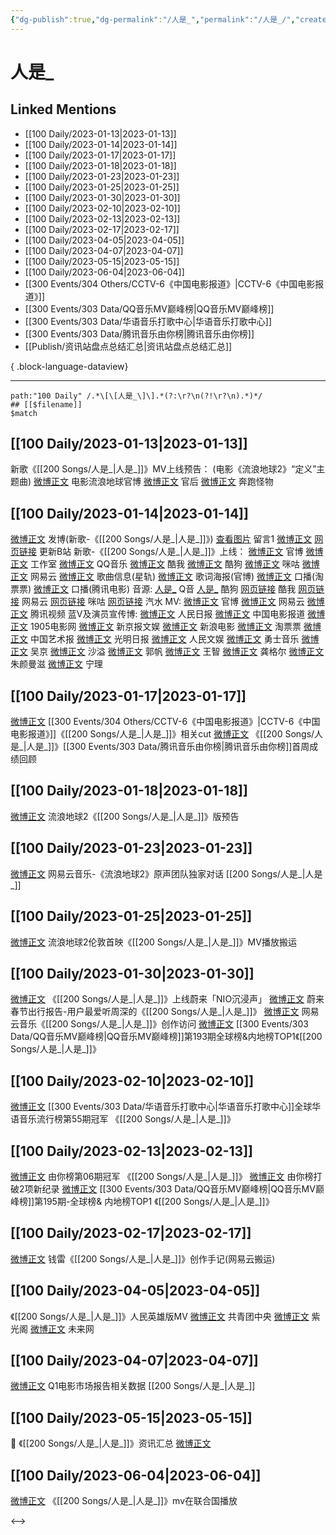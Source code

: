 ```yaml
---
{"dg-publish":true,"dg-permalink":"/人是_","permalink":"/人是_/","created":"2023-01-14T15:03:54.000+08:00","updated":"2023-08-24T17:54:46.601+08:00"}
---
```


# 人是_

## Linked Mentions
- [[100 Daily/2023-01-13\|2023-01-13]]
- [[100 Daily/2023-01-14\|2023-01-14]]
- [[100 Daily/2023-01-17\|2023-01-17]]
- [[100 Daily/2023-01-18\|2023-01-18]]
- [[100 Daily/2023-01-23\|2023-01-23]]
- [[100 Daily/2023-01-25\|2023-01-25]]
- [[100 Daily/2023-01-30\|2023-01-30]]
- [[100 Daily/2023-02-10\|2023-02-10]]
- [[100 Daily/2023-02-13\|2023-02-13]]
- [[100 Daily/2023-02-17\|2023-02-17]]
- [[100 Daily/2023-04-05\|2023-04-05]]
- [[100 Daily/2023-04-07\|2023-04-07]]
- [[100 Daily/2023-05-15\|2023-05-15]]
- [[100 Daily/2023-06-04\|2023-06-04]]
- [[300 Events/304 Others/CCTV-6《中国电影报道》\|CCTV-6《中国电影报道》]]
- [[300 Events/303 Data/QQ音乐MV巅峰榜\|QQ音乐MV巅峰榜]]
- [[300 Events/303 Data/华语音乐打歌中心\|华语音乐打歌中心]]
- [[300 Events/303 Data/腾讯音乐由你榜\|腾讯音乐由你榜]]
- [[Publish/资讯站盘点总结汇总\|资讯站盘点总结汇总]]

{ .block-language-dataview}

---

```expander
path:"100 Daily" /.*\[\[人是_\]\].*(?:\r?\n(?!\r?\n).*)*/
## [[$filename]]
$match
```
## [[100 Daily/2023-01-13\|2023-01-13]]
新歌《[[200 Songs/人是_\|人是_]]》MV上线预告：
(电影《流浪地球2》“定义”主题曲)
[微博正文](https://m.weibo.cn/6436669966/4857565025933297) 电影流浪地球官博
[微博正文](https://m.weibo.cn/5248300719/4857566885060603) 官后
[微博正文](https://m.weibo.cn/5991816334/4857565739227308) 奔跑怪物
## [[100 Daily/2023-01-14\|2023-01-14]]
[微博正文](https://m.weibo.cn/1736988591/4857739652368085) 发博(新歌-《[[200 Songs/人是_\|人是_]]》)
[查看图片](https://wx4.sinaimg.cn/large/0088n2Pggy1ha3i4aozjjj30yi06rq3b.jpg) 留言1 [微博正文](https://m.weibo.cn/1736988591/4857542364367633)
[网页链接](https://weibo.cn/sinaurl?u=https%3A%2F%2Fm.bilibili.com%2Fvideo%2FBV1bY41197mq) 更新B站
新歌-《[[200 Songs/人是_\|人是_]]》上线：
[微博正文](https://m.weibo.cn/6436669966/4857786343360058) 官博
[微博正文](https://m.weibo.cn/7478855230/4857781578634241) 工作室
[微博正文](https://m.weibo.cn/2169129705/4857781402731349) QQ音乐
[微博正文](https://m.weibo.cn/1738434147/4857781406663274) 酷我
[微博正文](https://m.weibo.cn/1665103091/4857783751805037) 酷狗
[微博正文](https://m.weibo.cn/1867028705/4857781905526563) 咪咕
[微博正文](https://m.weibo.cn/1721030997/4857781398543076) 网易云
[微博正文](https://m.weibo.cn/6466290670/4857786955206314) 歌曲信息(星轨)
[微博正文](https://m.weibo.cn/6436669966/4857744216294962) 歌词海报(官博)
[微博正文](https://m.weibo.cn/2095820504/4857870895553419) 口播(淘票票)
[微博正文](https://m.weibo.cn/3861674840/4857883983086961) 口播(腾讯电影)
音源:
[人是_](https://weibo.cn/sinaurl?u=https%3A%2F%2Fi.y.qq.com%2Fv8%2Fplaysong.html%3Fsongid%3D391610675%26source%3Dyqq%26ADTAG%3Dhz_wb_sf%26channelId%3D10081987) Q音
[人是_](https://weibo.cn/sinaurl?u=https%3A%2F%2Ft4.kugou.com%2Fsong.html%3Fid%3D6NTjr27B7V3) 酷狗
[网页链接](https://weibo.cn/sinaurl?u=http%3A%2F%2Fm.kuwo.cn%2Fnewh5app%2Fplay_detail%2F258376427) 酷我
[网页链接](https://weibo.cn/sinaurl?u=https%3A%2F%2Fmusic.163.com%2F%23%2Fsong%3Fid%3D2014291207) 网易云
[网页链接](https://weibo.cn/sinaurl?u=https%3A%2F%2Fh5.nf.migu.cn%2Fapp%2Fv4%2Fp%2Fshare%2Fsong%2Findex.html%3Fid%3D600919000008814133) 咪咕
[网页链接](https://weibo.cn/sinaurl?u=https%3A%2F%2Fmusic.douyin.com%2Fqishui%2Fshare%2Ftrack%3Ftrack_id%3D7188060815067449345%26hybrid_sdk_version%3Dbullet%26auto_play_bgm%3D1%26share_platform%3Dweibo) 汽水
MV:
[微博正文](https://m.weibo.cn/6436669966/4857736103201256) 官博
[微博正文](https://m.weibo.cn/1721030997/4857737044034965) 网易云
[微博正文](https://m.weibo.cn/2591595652/4857772875187896) 腾讯视频
蓝V及演员宣传博:
[微博正文](https://m.weibo.cn/2803301701/4857739774528919) 人民日报
[微博正文](https://m.weibo.cn/1261788454/4857750268154182) 中国电影报道
[微博正文](https://m.weibo.cn/1635270132/4857743615199703) 1905电影网
[微博正文](https://m.weibo.cn/1985593262/4857747310380386) 新京报文娱
[微博正文](https://m.weibo.cn/1623886424/4857736100317741) 新浪电影
[微博正文](https://m.weibo.cn/2095820504/4857738800663598) 淘票票
[微博正文](https://m.weibo.cn/1943724947/4857769591575916) 中国艺术报
[微博正文](https://m.weibo.cn/1402977920/4857761629998892) 光明日报
[微博正文](https://m.weibo.cn/7362512027/4857778050702270) 人民文娱
[微博正文](https://m.weibo.cn/7769493497/4857737736095745) 勇士音乐
[微博正文](https://m.weibo.cn/1863847262/4857773601065076) 吴京
[微博正文](https://m.weibo.cn/1256857734/4857763378762387) 沙溢
[微博正文](https://m.weibo.cn/1229641152/4857745293447757) 郭帆
[微博正文](https://m.weibo.cn/1632538541/4857746401003313) 王智
[微博正文](https://m.weibo.cn/1654486975/4857748821642538) 龚格尔
[微博正文](https://m.weibo.cn/1785256865/4857747671090796) 朱颜曼滋
[微博正文](https://m.weibo.cn/1948110002/4857797119056036) 宁理
## [[100 Daily/2023-01-17\|2023-01-17]]
[微博正文](https://m.weibo.cn/6466290670/4858983829216534) [[300 Events/304 Others/CCTV-6《中国电影报道》\|CCTV-6《中国电影报道》]]《[[200 Songs/人是_\|人是_]]》相关cut
[微博正文](https://m.weibo.cn/6733257358/4858931148751136) 《[[200 Songs/人是_\|人是_]]》[[300 Events/303 Data/腾讯音乐由你榜\|腾讯音乐由你榜]]首周成绩回顾
## [[100 Daily/2023-01-18\|2023-01-18]]
[微博正文](https://m.weibo.cn/6436669966/4859237370435798) 流浪地球2《[[200 Songs/人是_\|人是_]]》版预告
## [[100 Daily/2023-01-23\|2023-01-23]]
[微博正文](https://m.weibo.cn/1721030997/4860695604371759) 网易云音乐-《流浪地球2》原声团队独家对话 [[200 Songs/人是_\|人是_]]
## [[100 Daily/2023-01-25\|2023-01-25]]
[微博正文](https://m.weibo.cn/7742122855/4861818776063400) 流浪地球2伦敦首映《[[200 Songs/人是_\|人是_]]》MV播放搬运
## [[100 Daily/2023-01-30\|2023-01-30]]
[微博正文](https://m.weibo.cn/5675889356/4862182363499449) 《[[200 Songs/人是_\|人是_]]》上线蔚来「NIO沉浸声」
[微博正文](https://m.weibo.cn/5675889356/4863708129662785) 蔚来春节出行报告-用户最爱听周深的《[[200 Songs/人是_\|人是_]]》
[微博正文](https://m.weibo.cn/1721030997/4863609798396443) 网易云音乐《[[200 Songs/人是_\|人是_]]》创作访问
[微博正文](https://m.weibo.cn/2169129705/4863621123802288) [[300 Events/303 Data/QQ音乐MV巅峰榜\|QQ音乐MV巅峰榜]]第193期全球榜&内地榜TOP1《[[200 Songs/人是_\|人是_]]》
## [[100 Daily/2023-02-10\|2023-02-10]]
[微博正文](https://m.weibo.cn/7186370005/4867535676378409) [[300 Events/303 Data/华语音乐打歌中心\|华语音乐打歌中心]]全球华语音乐流行榜第55期冠军 《[[200 Songs/人是_\|人是_]]》
## [[100 Daily/2023-02-13\|2023-02-13]]
[微博正文](https://m.weibo.cn/6733257358/4868654393463791) 由你榜第06期冠军 《[[200 Songs/人是_\|人是_]]》
[微博正文](https://m.weibo.cn/6733257358/4868674852751231) 由你榜打破2项新纪录
[微博正文](https://m.weibo.cn/2169129705/4868656804398143) [[300 Events/303 Data/QQ音乐MV巅峰榜\|QQ音乐MV巅峰榜]]第195期-全球榜& 内地榜TOP1 《[[200 Songs/人是_\|人是_]]》
## [[100 Daily/2023-02-17\|2023-02-17]]
[微博正文](https://m.weibo.cn/7516028109/4870216368787066) 钱雷《[[200 Songs/人是_\|人是_]]》创作手记(网易云搬运)
## [[100 Daily/2023-04-05\|2023-04-05]]
《[[200 Songs/人是_\|人是_]]》人民英雄版MV
[微博正文](https://weibo.com/3937348351/4887120634976706) 共青团中央
[微博正文](https://weibo.com/5467852665/4887193934105372) 紫光阁
[微博正文](https://weibo.com/2409482243/4887125436926792) 未来网
## [[100 Daily/2023-04-07\|2023-04-07]]
[微博正文](http://weibo.com/2410676227/MARi2jfht) Q1电影市场报告相关数据 [[200 Songs/人是_\|人是_]]
## [[100 Daily/2023-05-15\|2023-05-15]]
💫 《[[200 Songs/人是_\|人是_]]》资讯汇总 [微博正文](https://weibo.com/6466290670/4901712474936185)
## [[100 Daily/2023-06-04\|2023-06-04]]
[微博正文](https://weibo.com/2118988181/4908978444438122) 《[[200 Songs/人是_\|人是_]]》mv在联合国播放

<-->